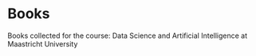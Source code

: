 # Books
Books collected for the course: Data Science and Artificial Intelligence at Maastricht University
